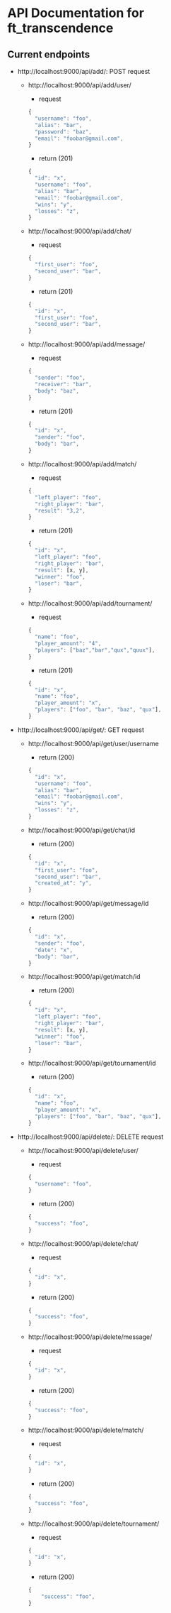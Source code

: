 # API Documentation for ft_transcendence

## Current endpoints

- http://localhost:9000/api/add/: POST request

  - http://localhost:9000/api/add/user/

    - request

    ```javascript
    {
      "username": "foo",
      "alias": "bar",
      "password": "baz",
      "email": "foobar@gmail.com",
    }
    ```

    - return (201)

    ```javascript
    {
      "id": "x",
      "username": "foo",
      "alias": "bar",
      "email": "foobar@gmail.com",
      "wins": "y",
      "losses": "z",
    }
    ```

  - http://localhost:9000/api/add/chat/

    - request

    ```javascript
    {
      "first_user": "foo",
      "second_user": "bar",
    }
    ```

    - return (201)

    ```javascript
    {
      "id": "x",
      "first_user": "foo",
      "second_user": "bar",
    }
    ```

  - http://localhost:9000/api/add/message/

    - request

    ```javascript
    {
      "sender": "foo",
      "receiver": "bar",
      "body": "baz",
    }
    ```

    - return (201)

    ```javascript
    {
      "id": "x",
      "sender": "foo",
      "body": "bar",
    }
    ```

  - http://localhost:9000/api/add/match/

    - request

    ```javascript
    {
      "left_player": "foo",
      "right_player": "bar",
      "result": "3,2",
    }
    ```

    - return (201)

    ```javascript
    {
      "id": "x",
      "left_player": "foo",
      "right_player": "bar",
      "result": [x, y],
      "winner": "foo",
      "loser": "bar",
    }
    ```

  - http://localhost:9000/api/add/tournament/
    - request
    ```javascript
    {
      "name": "foo",
      "player_amount": "4",
      "players": ["baz","bar","qux","quux"],
    }
    ```
    - return (201)
    ```javascript
    {
      "id": "x",
      "name": "foo",
      "player_amount": "x",
      "players": ["foo", "bar", "baz", "qux"],
    }
    ```

- http://localhost:9000/api/get/: GET request

  - http://localhost:9000/api/get/user/username

    - return (200)

    ```javascript
    {
      "id": "x",
      "username": "foo",
      "alias": "bar",
      "email": "foobar@gmail.com",
      "wins": "y",
      "losses": "z",
    }
    ```

  - http://localhost:9000/api/get/chat/id

    - return (200)

    ```javascript
    {
      "id": "x",
      "first_user": "foo",
      "second_user": "bar",
      "created_at": "y",
    }
    ```

  - http://localhost:9000/api/get/message/id

    - return (200)

    ```javascript
    {
      "id": "x",
      "sender": "foo",
      "date": "x",
      "body": "bar",
    }
    ```

  - http://localhost:9000/api/get/match/id

    - return (200)

    ```javascript
    {
      "id": "x",
      "left_player": "foo",
      "right_player": "bar",
      "result": [x, y],
      "winner": "foo",
      "loser": "bar",
    }
    ```

  - http://localhost:9000/api/get/tournament/id
    - return (200)
    ```javascript
    {
      "id": "x",
      "name": "foo",
      "player_amount": "x",
      "players": ["foo", "bar", "baz", "qux"],
    }
    ```

- http://localhost:9000/api/delete/: DELETE request

  - http://localhost:9000/api/delete/user/
    - request
    ```javascript
    {
      "username": "foo",
    }
    ```
    - return (200)
    ```javascript
    {
      "success": "foo",
    }
    ```
  - http://localhost:9000/api/delete/chat/
    - request
    ```javascript
    {
      "id": "x",
    }
    ```
    - return (200)
    ```javascript
    {
      "success": "foo",
    }
    ```
  - http://localhost:9000/api/delete/message/
    - request
    ```javascript
    {
      "id": "x",
    }
    ```
    - return (200)
    ```javascript
    {
      "success": "foo",
    }
    ```
  - http://localhost:9000/api/delete/match/
    - request
    ```javascript
    {
      "id": "x",
    }
    ```
    - return (200)
    ```javascript
    {
      "success": "foo",
    }
    ```
  - http://localhost:9000/api/delete/tournament/

    - request

    ```javascript
    {
      "id": "x",
    }
    ```

    - return (200)

    ```javascript
    {
        "success": "foo",
    }
    ```
